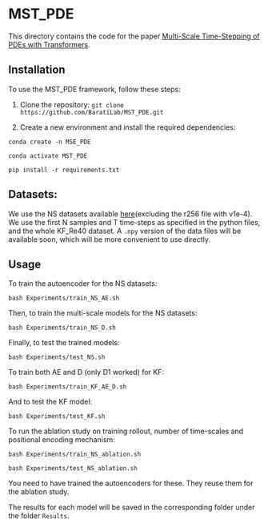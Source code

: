 # MST_PDE

This directory contains the code for the paper [Multi-Scale Time-Stepping of PDEs with Transformers](https://www.sciencedirect.com/science/article/pii/S0045782524002391).

## Installation

To use the MST_PDE framework, follow these steps:

1. Clone the repository: `git clone https://github.com/BaratiLab/MST_PDE.git`

2. Create a new environment and install the required dependencies: 

`conda create -n MSE_PDE`

`conda activate MST_PDE`

`pip install -r requirements.txt`

## Datasets:

We use the NS datasets available [here](https://drive.google.com/drive/folders/1UnbQh2WWc6knEHbLn-ZaXrKUZhp7pjt-?usp=drive_link)(excluding the r256 file with v1e-4). We use the first N samples and T time-steps as specified in the python files, and the whole KF_Re40 dataset. A `.npy` version of the data files will be available soon, which will be more convenient to use directly.

## Usage

To train the autoencoder for the NS datasets:

`bash Experiments/train_NS_AE.sh`

Then, to train the multi-scale models for the NS datasets:

`bash Experiments/train_NS_D.sh`

Finally, to test the trained models:

`bash Experiments/test_NS.sh`

To train both AE and D (only D1 worked) for KF:

`bash Experiments/train_KF_AE_D.sh`

And to test the KF model:

`bash Experiments/test_KF.sh`

To run the ablation study on training rollout, number of time-scales and positional encoding mechanism:

`bash Experiments/train_NS_ablation.sh`

`bash Experiments/test_NS_ablation.sh`

You need to have trained the autoencoders for these. They reuse them for the ablation study.

The results for each model will be saved in the corresponding folder under the folder `Results`.

